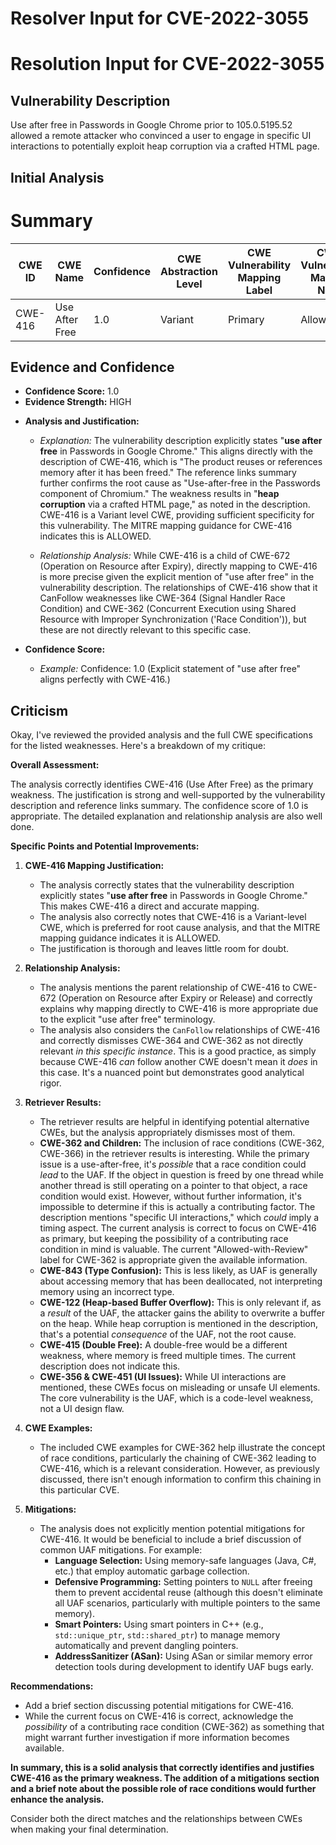# Resolver Input for CVE-2022-3055

# Resolution Input for CVE-2022-3055

## Vulnerability Description
Use after free in Passwords in Google Chrome prior to 105.0.5195.52 allowed a remote attacker who convinced a user to engage in specific UI interactions to potentially exploit heap corruption via a crafted HTML page.

## Initial Analysis
# Summary
| CWE ID | CWE Name | Confidence | CWE Abstraction Level | CWE Vulnerability Mapping Label | CWE-Vulnerability Mapping Notes |
|---|---|---|---|---|---|
| CWE-416 | Use After Free | 1.0 | Variant | Primary | Allowed |

## Evidence and Confidence

*   **Confidence Score:** 1.0
*   **Evidence Strength:** HIGH

- **Analysis and Justification:**  
  - *Explanation:* The vulnerability description explicitly states "**use after free** in Passwords in Google Chrome." This aligns directly with the description of CWE-416, which is "The product reuses or references memory after it has been freed." The reference links summary further confirms the root cause as "Use-after-free in the Passwords component of Chromium." The weakness results in "**heap corruption** via a crafted HTML page," as noted in the description. CWE-416 is a Variant level CWE, providing sufficient specificity for this vulnerability. The MITRE mapping guidance for CWE-416 indicates this is ALLOWED.

  - *Relationship Analysis:* While CWE-416 is a child of CWE-672 (Operation on Resource after Expiry), directly mapping to CWE-416 is more precise given the explicit mention of "use after free" in the vulnerability description. The relationships of CWE-416 show that it CanFollow weaknesses like CWE-364 (Signal Handler Race Condition) and CWE-362 (Concurrent Execution using Shared Resource with Improper Synchronization ('Race Condition')), but these are not directly relevant to this specific case.

- **Confidence Score:**  
  - *Example:* Confidence: 1.0 (Explicit statement of "use after free" aligns perfectly with CWE-416.)

## Criticism
Okay, I've reviewed the provided analysis and the full CWE specifications for the listed weaknesses. Here's a breakdown of my critique:

**Overall Assessment:**

The analysis correctly identifies CWE-416 (Use After Free) as the primary weakness. The justification is strong and well-supported by the vulnerability description and reference links summary. The confidence score of 1.0 is appropriate. The detailed explanation and relationship analysis are also well done.

**Specific Points and Potential Improvements:**

1.  **CWE-416 Mapping Justification:**

    *   The analysis correctly states that the vulnerability description explicitly states "**use after free** in Passwords in Google Chrome."  This makes CWE-416 a direct and accurate mapping.
    *   The analysis also correctly notes that CWE-416 is a Variant-level CWE, which is preferred for root cause analysis, and that the MITRE mapping guidance indicates it is ALLOWED.
    *   The justification is thorough and leaves little room for doubt.

2.  **Relationship Analysis:**

    *   The analysis mentions the parent relationship of CWE-416 to CWE-672 (Operation on Resource after Expiry or Release) and correctly explains why mapping directly to CWE-416 is more appropriate due to the explicit "use after free" terminology.
    *   The analysis also considers the `CanFollow` relationships of CWE-416 and correctly dismisses CWE-364 and CWE-362 as not directly relevant *in this specific instance*.  This is a good practice, as simply because CWE-416 *can* follow another CWE doesn't mean it *does* in this case.  It's a nuanced point but demonstrates good analytical rigor.

3.  **Retriever Results:**

    *   The retriever results are helpful in identifying potential alternative CWEs, but the analysis appropriately dismisses most of them.
    *   **CWE-362 and Children:** The inclusion of race conditions (CWE-362, CWE-366) in the retriever results is interesting. While the primary issue is a use-after-free, it's *possible* that a race condition could *lead* to the UAF. If the object in question is freed by one thread while another thread is still operating on a pointer to that object, a race condition would exist.  However, without further information, it's impossible to determine if this is actually a contributing factor. The description mentions "specific UI interactions," which *could* imply a timing aspect. The current analysis is correct to focus on CWE-416 as primary, but keeping the possibility of a contributing race condition in mind is valuable.  The current "Allowed-with-Review" label for CWE-362 is appropriate given the available information.
    *   **CWE-843 (Type Confusion):** This is less likely, as UAF is generally about accessing memory that has been deallocated, not interpreting memory using an incorrect type.
    *   **CWE-122 (Heap-based Buffer Overflow):** This is only relevant if, as a *result* of the UAF, the attacker gains the ability to overwrite a buffer on the heap.  While heap corruption is mentioned in the description, that's a potential *consequence* of the UAF, not the root cause.
    *   **CWE-415 (Double Free):** A double-free would be a different weakness, where memory is freed multiple times. The current description does not indicate this.
    *   **CWE-356 & CWE-451 (UI Issues):** While UI interactions are mentioned, these CWEs focus on misleading or unsafe UI elements. The core vulnerability is the UAF, which is a code-level weakness, not a UI design flaw.

4.  **CWE Examples:**

    *   The included CWE examples for CWE-362 help illustrate the concept of race conditions, particularly the chaining of CWE-362 leading to CWE-416, which is a relevant consideration. However, as previously discussed, there isn't enough information to confirm this chaining in this particular CVE.

5.  **Mitigations:**

    *   The analysis does not explicitly mention potential mitigations for CWE-416.  It would be beneficial to include a brief discussion of common UAF mitigations. For example:
        *   **Language Selection:** Using memory-safe languages (Java, C#, etc.) that employ automatic garbage collection.
        *   **Defensive Programming:** Setting pointers to `NULL` after freeing them to prevent accidental reuse (although this doesn't eliminate all UAF scenarios, particularly with multiple pointers to the same memory).
        *   **Smart Pointers:** Using smart pointers in C++ (e.g., `std::unique_ptr`, `std::shared_ptr`) to manage memory automatically and prevent dangling pointers.
        *   **AddressSanitizer (ASan):** Using ASan or similar memory error detection tools during development to identify UAF bugs early.

**Recommendations:**

*   Add a brief section discussing potential mitigations for CWE-416.
*   While the current focus on CWE-416 is correct, acknowledge the *possibility* of a contributing race condition (CWE-362) as something that might warrant further investigation if more information becomes available.

**In summary, this is a solid analysis that correctly identifies and justifies CWE-416 as the primary weakness. The addition of a mitigations section and a brief note about the possible role of race conditions would further enhance the analysis.**

Consider both the direct matches and the relationships between CWEs
when making your final determination.
        